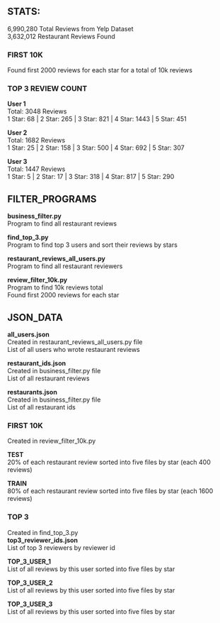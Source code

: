 ## STATS:
6,990,280 Total Reviews from Yelp Dataset \
3,632,012 Restaurant Reviews Found

### FIRST 10K
Found first 2000 reviews for each star for a total of 10k reviews

### TOP 3 REVIEW COUNT
**User 1** \
Total: 3048 Reviews \
1 Star: 68 | 2 Star: 265 | 3 Star: 821 | 4 Star: 1443 | 5 Star: 451 

**User 2** \
Total: 1682 Reviews \
1 Star: 25 | 2 Star: 158 | 3 Star: 500 | 4 Star: 692 | 5 Star: 307 

**User 3** \
Total: 1447 Reviews \
1 Star: 5 | 2 Star: 17 | 3 Star: 318 | 4 Star: 817 | 5 Star: 290 

## FILTER_PROGRAMS
**business_filter.py** \
Program to find all restaurant reviews 

**find_top_3.py** \
Program to find top 3 users and sort their reviews by stars

**restaurant_reviews_all_users.py** \
Program to find all restaurant reviewers 

**review_filter_10k.py** \
Program to find 10k reviews total \
Found first 2000 reviews for each star 

## JSON_DATA
**all_users.json** \
Created in restaurant_reviews_all_users.py file \
List of all users who wrote restaurant reviews 

**restaurant_ids.json** \
Created in business_filter.py file \
List of all restaurant reviews 

**restaurants.json** \
Created in business_filter.py file \
List of all restaurant ids 

### FIRST 10K 
Created in review_filter_10k.py 

**TEST** \
20% of each restaurant review sorted into five files by star (each 400 reviews) 

**TRAIN** \
80% of each restaurant review sorted into five files by star (each 1600 reviews) 

### TOP 3 
Created in find_top_3.py \
**top3_reviewer_ids.json** \
List of top 3 reviewers by reviewer id 

**TOP_3_USER_1** \
List of all reviews by this user sorted into five files by star 

**TOP_3_USER_2** \
List of all reviews by this user sorted into five files by star 

**TOP_3_USER_3** \
List of all reviews by this user sorted into five files by star 